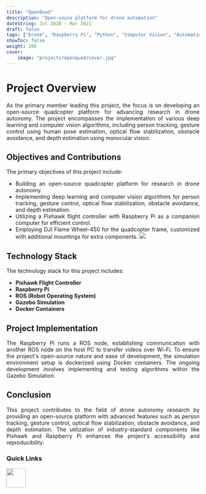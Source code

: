 ```yaml
---
title: "OpenQuad"
description: "Open-souce platform for drone automation"
dateString: Jul 2020 - Mar 2021
draft: false
tags: ["Drone", "Raspberry Pi", "Python", "Computer Vision", "Automation", "docker"]
showToc: false
weight: 206
cover:
    image: "projects/openquad/cover.jpg"
--- 
```

<div style="text-align: justify">

<h1>Project Overview</h1>
As the primary member leading this project, the focus is on developing an open-source quadcopter platform for advancing research in drone autonomy. The project encompasses the implementation of various deep learning and computer vision algorithms, including person tracking, gesture control using human pose estimation, optical flow stabilization, obstacle avoidance, and depth estimation using monocular vision.

<h2> Objectives and Contributions </h2>

The primary objectives of this project include:

- Building an open-source quadcopter platform for research in drone autonomy.
- Implementing deep learning and computer vision algorithms for person tracking, gesture control, optical flow stabilization, obstacle avoidance, and depth estimation.
- Utilizing a Pixhawk flight controller with Raspberry Pi as a companion computer for efficient control.
- Employing DJI Flame Wheel-450 for the quadcopter frame, customized with additional mountings for extra components.
![](/projects/openquad/img1.jpg)

<h2> Technology Stack</h2>

The technology stack for this project includes:

- **Pixhawk Flight Controller**
- **Raspberry Pi**
- **ROS (Robot Operating System)**
- **Gazebo Simulation**
- **Docker Containers**

<h2> Project Implementation</h2>

The Raspberry Pi runs a ROS node, establishing communication with another ROS node on the host PC to transfer videos over Wi-Fi. To ensure the project's open-source nature and ease of development, the simulation environment setup is dockerized using Docker containers. The ongoing development involves implementing and testing algorithms within the Gazebo Simulation.

<h2> Conclusion</h2>

This project contributes to the field of drone autonomy research by providing an open-source platform with advanced features such as person tracking, gesture control, optical flow stabilization, obstacle avoidance, and depth estimation. The utilization of industry-standard components like Pixhawk and Raspberry Pi enhances the project's accessibility and reproducibility.

</div>


<h3> Quick Links </h3>
<!--- this is for the link icons  --->
<meta name="viewport" content="width=device-width, initial-scale=1" />
<style>
  /* styles for grid container */
  .grid-container {
    display: grid;
    grid-template-columns: 60px 1fr;
    
    position: relative;
  }

  .grid-item {
    overflow: hidden;
  }
</style>
<div class="grid-container">
  <div class="grid-item">
    <a href="https://github.com/RMI-NITT/openquad"><img src="/icons/github.png" width="50" height="50" style="justify-content: space-between;"  /></a>
  </div>

</div>
